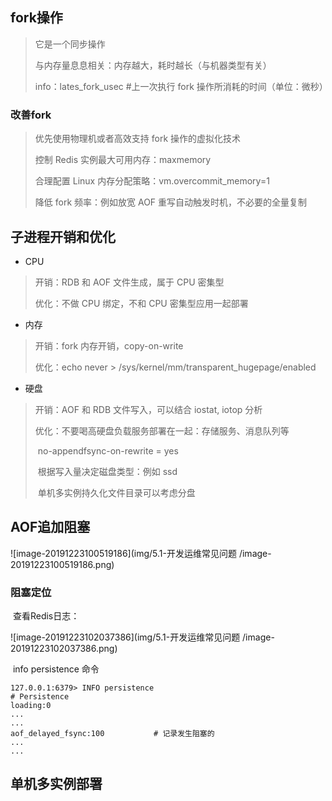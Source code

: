## fork操作



> 它是一个同步操作
>
> 与内存量息息相关：内存越大，耗时越长（与机器类型有关）
>
> info：lates_fork_usec			#上一次执行 fork 操作所消耗的时间（单位：微秒）

### 改善fork

> 优先使用物理机或者高效支持 fork 操作的虚拟化技术
>
> 控制 Redis 实例最大可用内存：maxmemory
>
> 合理配置 Linux 内存分配策略：vm.overcommit_memory=1
>
> 降低 fork 频率：例如放宽 AOF 重写自动触发时机，不必要的全量复制



## 子进程开销和优化

-  CPU

> 开销：RDB 和 AOF 文件生成，属于 CPU 密集型
>
> 优化：不做 CPU 绑定，不和 CPU 密集型应用一起部署

- 内存

> 开销：fork 内存开销，copy-on-write
>
> 优化：echo never  > /sys/kernel/mm/transparent_hugepage/enabled

- 硬盘

> 开销：AOF 和 RDB 文件写入，可以结合 iostat, iotop 分析
>
> 优化：不要喝高硬盘负载服务部署在一起：存储服务、消息队列等
>
> ​	    no-appendfsync-on-rewrite = yes
>
> ​	    根据写入量决定磁盘类型：例如 ssd
>
> ​	    单机多实例持久化文件目录可以考虑分盘 



## AOF追加阻塞

![image-20191223100519186](img/5.1-开发运维常见问题 /image-20191223100519186.png)

### 阻塞定位

​	查看Redis日志：

![image-20191223102037386](img/5.1-开发运维常见问题 /image-20191223102037386.png)

​	info persistence 命令

```
127.0.0.1:6379> INFO persistence
# Persistence
loading:0
...
...
aof_delayed_fsync:100			# 记录发生阻塞的
...
...
```



## 单机多实例部署